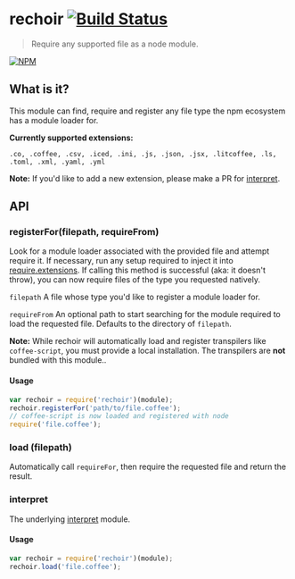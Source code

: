 # rechoir [![Build Status](https://secure.travis-ci.org/tkellen/node-rechoir.png)](http://travis-ci.org/tkellen/node-rechoir)
> Require any supported file as a node module.

[![NPM](https://nodei.co/npm/rechoir.png)](https://nodei.co/npm/rechoir/)


## What is it?
This module can find, require and register any file type the npm ecosystem has a module loader for.

**Currently supported extensions:**

`.co, .coffee, .csv, .iced, .ini, .js, .json, .jsx, .litcoffee, .ls, .toml, .xml, .yaml, .yml`

**Note:** If you'd like to add a new extension, please make a PR for [interpret].

## API

### registerFor(filepath, requireFrom)
Look for a module loader associated with the provided file and attempt require it.  If necessary, run any setup required to inject it into [require.extensions](http://nodejs.org/api/globals.html#globals_require_extensions). If calling this method is successful (aka: it doesn't throw), you can now require files of the type you requested natively.

`filepath` A file whose type you'd like to register a module loader for.

`requireFrom` An optional path to start searching for the module required to load the requested file.  Defaults to the directory of `filepath`.

**Note:** While rechoir will automatically load and register transpilers like `coffee-script`, you must provide a local installation.  The transpilers are **not** bundled with this module..

#### Usage
```js
var rechoir = require('rechoir')(module);
rechoir.registerFor('path/to/file.coffee');
// coffee-script is now loaded and registered with node
require('file.coffee');
```

### load (filepath)
Automatically call `requireFor`, then require the requested file and return the result.

### interpret
The underlying [interpret] module.

#### Usage
```js
var rechoir = require('rechoir')(module);
rechoir.load('file.coffee');
```

[interpret]: https://github.com/tkellen/node-interpret
